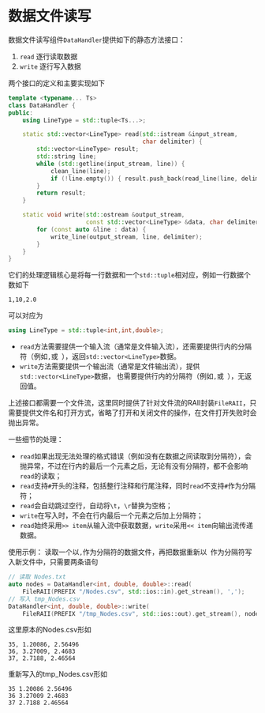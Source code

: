 # 数据文件读写

数据文件读写组件`DataHandler`提供如下的静态方法接口：

1. `read` 逐行读取数据
2. `write` 逐行写入数据

两个接口的定义和主要实现如下
```cpp
template <typename... Ts>
class DataHandler {
public:
    using LineType = std::tuple<Ts...>;

    static std::vector<LineType> read(std::istream &input_stream,
                                      char delimiter) {
        std::vector<LineType> result;
        std::string line;
        while (std::getline(input_stream, line)) {
            clean_line(line);
            if (!line.empty()) { result.push_back(read_line(line, delimiter)); }
        }
        return result;
    }

    static void write(std::ostream &output_stream,
                      const std::vector<LineType> &data, char delimiter) {
        for (const auto &line : data) {
            write_line(output_stream, line, delimiter);
        }
    }
}
```

它们的处理逻辑核心是将每一行数据和一个`std::tuple`相对应，例如一行数据个数如下
```
1,10,2.0
```
可以对应为
```cpp
using LineType = std::tuple<int,int,double>;
```

- `read`方法需要提供一个输入流（通常是文件输入流），还需要提供行内的分隔符（例如`,`或` `），返回`std::vector<LineType>`数据。
- `write`方法需要提供一个输出流（通常是文件输出流），提供`std::vector<LineType>`数据，
也需要提供行内的分隔符（例如`,`或` `），无返回值。

上述接口都需要一个文件流，这里同时提供了针对文件流的RAII封装`FileRAII`，只需要提供文件名和打开方式，省略了打开和关闭文件的操作，在文件打开失败时会抛出异常。

一些细节的处理：

- `read`如果出现无法处理的格式错误（例如没有在数据之间读取到分隔符），会抛异常，不过在行内的最后一个元素之后，无论有没有分隔符，都不会影响`read`的读取；
- `read`支持`#`开头的注释，包括整行注释和行尾注释，同时`read`不支持`#`作为分隔符；
- `read`会自动跳过空行，自动将`\t`，`\r`替换为空格；
- `write`在写入时，不会在行内最后一个元素之后加上分隔符；
- `read`始终采用`>> item`从输入流中获取数据，`write`采用`<< item`向输出流传递数据。


使用示例：
读取一个以`,`作为分隔符的数据文件，再把数据重新以` `作为分隔符写入新文件中，只需要两条语句
```cpp
// 读取 Nodes.txt
auto nodes = DataHandler<int, double, double>::read(
    FileRAII(PREFIX "/Nodes.csv", std::ios::in).get_stream(), ',');
// 写入 tmp_Nodes.csv
DataHandler<int, double, double>::write(
    FileRAII(PREFIX "/tmp_Nodes.csv", std::ios::out).get_stream(), nodes,' ');
```
这里原本的Nodes.csv形如
```
35, 1.20086, 2.56496
36, 3.27009, 2.4683
37, 2.7188, 2.46564
```
重新写入的tmp_Nodes.csv形如
```
35 1.20086 2.56496
36 3.27009 2.4683
37 2.7188 2.46564
```
